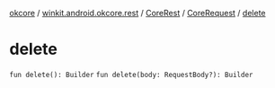 [okcore](../../../index.md) / [winkit.android.okcore.rest](../../index.md) / [CoreRest](../index.md) / [CoreRequest](index.md) / [delete](./delete.md)

# delete

`fun delete(): Builder`
`fun delete(body: RequestBody?): Builder`